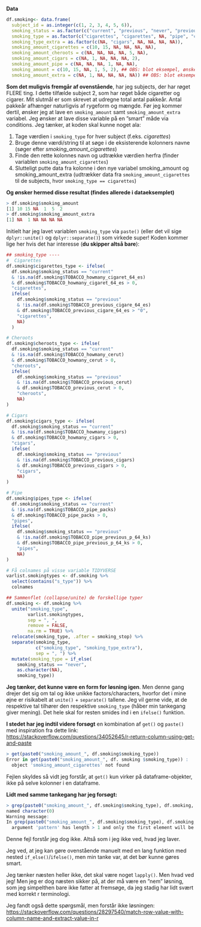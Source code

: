 **Data**
```R
df.smoking<- data.frame(
  subject_id = as.integer(c(1, 2, 3, 4, 5, 6)),
  smoking_status = as.factor(c("current", "previous", "never", "previous", "current", "current")),
  smoking_type = as.factor(c("cigarettes", "cigarettes", NA, "pipe", "cheroots", "cigars")),
  smoking_type_extra = as.factor(c(NA, "cigars", NA, NA, NA, NA)),
  smoking_amount_cigarettes = c(10, 15, NA, NA, NA, NA),
  smoking_amount_cheroots = c(NA, NA, NA, NA, 5, NA),
  smoking_amount_cigars = c(NA, 1, NA, NA, NA, 2),
  smoking_amount_pipe = c(NA, NA, NA, 1, NA, NA),
  smoking_amount = c(10, 15, NA, 1, 5, 2), ## OBS: blot eksempel, ønsker at lave denne variabel.
  smoking_amount_extra = c(NA, 1, NA, NA, NA, NA)) ## OBS: blot eksempel, ønsker at lave denne variabel.
```

**Som det muligvis fremgår af ovenstående**, har jeg subjects, der har røget FLERE ting. I dette tilfælde subject 2, som har røget både cigaretter og cigarer. Mit slutmål er som skrevet at udregne total antal pakkeår. Antal pakkeår afhænger naturligvis af rygeform og mængde. Før jeg kommer dertil, ønsker jeg at lave en `smoking_amount` samt `smoking_amount_extra` variabel. Jeg ønsker at lave disse variable på en ”smart” måde via conditions. Jeg tænker, at koden skal kunne noget ala:
1)	Tage værdien i `smoking_type` for hver subject (f.eks. *cigarettes*)
2)	Bruge denne værdi/string til at søge i de eksisterende kolonners navne (søger efter *smoking_amount_cigarettes*)
3)	Finde den rette kolonnes navn og udtrække værdien herfra (finder variablen `smoking_amount_cigarettes`)
4)	Slutteligt putte data fra kolonne i den nye variabel smoking_amount og smoking_amount_extra (udtrækker data fra `smoking_amount_cigarettes` til de subjects, hvor `smoking_type == cigarettes`)


**Og ønsker hermed disse resultat (findes allerede i dataeksemplet)**
```R
> df.smoking$smoking_amount
[1] 10 15 NA  1  5  2
> df.smoking$smoking_amount_extra
[1] NA  1 NA NA NA NA
```

Initielt har jeg lavet variablen `smoking_type` via `paste()` (eller det vil sige `dplyr::unite()` og `dplyr::separate()`) som virkede super! Koden kommer lige her hvis det har interesse (**du skipper altså bare**):
```R
## smoking_type ----
#  Cigarettes
df.smoking$cigarettes_type <- ifelse(
  df.smoking$smoking_status == "current"
  & !is.na(df.smoking$TOBACCO_howmany_cigaret_64_es)
  & df.smoking$TOBACCO_howmany_cigaret_64_es > 0,
  "cigarettes",
  ifelse(
    df.smoking$smoking_status == "previous"
    & !is.na(df.smoking$TOBACCO_previous_cigare_64_es)
    & df.smoking$TOBACCO_previous_cigare_64_es > "0",
    "cigarettes",
    NA)
  )

# Cheroots
df.smoking$cheroots_type <- ifelse(
  df.smoking$smoking_status == "current"
  & !is.na(df.smoking$TOBACCO_howmany_cerut)
  & df.smoking$TOBACCO_howmany_cerut > 0,
  "cheroots",
  ifelse(
    df.smoking$smoking_status == "previous"
    & !is.na(df.smoking$TOBACCO_previous_cerut)
    & df.smoking$TOBACCO_previous_cerut > 0,
    "cheroots",
    NA)
)

# Cigars
df.smoking$cigars_type <- ifelse(
  df.smoking$smoking_status == "current"
  & !is.na(df.smoking$TOBACCO_howmany_cigars)
  & df.smoking$TOBACCO_howmany_cigars > 0,
  "cigars",
  ifelse(
    df.smoking$smoking_status == "previous"
    & !is.na(df.smoking$TOBACCO_previous_cigars)
    & df.smoking$TOBACCO_previous_cigars > 0,
    "cigars",
    NA)
)

# Pipe
df.smoking$pipes_type <- ifelse(
  df.smoking$smoking_status == "current"
  & !is.na(df.smoking$TOBACCO_pipe_packs)
  & df.smoking$TOBACCO_pipe_packs > 0,
  "pipes",
  ifelse(
    df.smoking$smoking_status == "previous"
    & !is.na(df.smoking$TOBACCO_pipe_previous_p_64_ks)
    & df.smoking$TOBACCO_pipe_previous_p_64_ks > 0,
    "pipes",
    NA)
)

# Få colnames på visse variable TIDYVERSE
varlist.smokingtypes <- df.smoking %>%
  select(contains("s_type")) %>%
  colnames

## Sammenflet (collapse/unite) de forskellige typer
df.smoking <- df.smoking %>%
  unite("smoking_type",
        varlist.smokingtypes,
        sep = ", ",
        remove = FALSE,
        na.rm = TRUE) %>% 
  relocate(smoking_type, .after = smoking_stop) %>% 
  separate(smoking_type,
           c("smoking_type", "smoking_type_extra"),
           sep = ", ") %>% 
  mutate(smoking_type = if_else(
    smoking_status == "never",
    as.character(NA),
    smoking_type))
```

**Jeg tænker, det kunne være en form for løsning igen**. Men denne gang drejer det sig om tal og ikke unikke factors/characters, hvorfor det i mine øjne er risikabelt at `unite()` + `separate()` tallene. Jeg vil gerne vide, at de respektive tal tilhører den respektive `smoking_type` (håber min tankegang giver mening). Det hele skal for resten smides ind i en `ifelse()` funktion.

**I stedet har jeg indtil videre forsøgt** en kombination af `get()` og `paste()` med inspiration fra dette link: \
https://stackoverflow.com/questions/34052645/r-return-column-using-get-and-paste

```R
> get(paste0("smoking_amount_", df.smoking$smoking_type))
Error in get(paste0("smoking_amount_", df. smoking $smoking_type)) : 
  object 'smoking_amount_cigarettes' not found
```

Fejlen skyldes så vidt jeg forstår, at `get()` kun virker på dataframe-objekter, ikke på selve kolonner i en dataframe.

**Lidt med samme tankegang har jeg forsøgt:**
```R
> grep(paste0("smoking_amount_", df.smoking$smoking_type), df.smoking, value = TRUE)
named character(0)
Warning message:
In grep(paste0("smoking_amount_", df.smoking$smoking_type), df.smoking,  :
  argument 'pattern' has length > 1 and only the first element will be used
```

Denne fejl forstår jeg dog ikke. Altså som i jeg ikke ved, hvad jeg laver.

Jeg ved, at jeg kan gøre ovenstående manuelt med en lang funktion med nested `if_else()`/`ifelse()`, men min tanke var, at det bør kunne gøres smart.

Jeg tænker næsten heller ikke, det skal være noget `lapply()`. Men hvad ved jeg! Men jeg er dog næsten sikker på, at der må være en ”nem” løsning, som jeg simpelthen bare ikke fatter at fremsøge, da jeg stadig har lidt svært med korrekt r terminologi.

Jeg fandt også dette spørgsmål, men forstår ikke løsningen: \
https://stackoverflow.com/questions/28297540/match-row-value-with-column-name-and-extract-value-in-r
